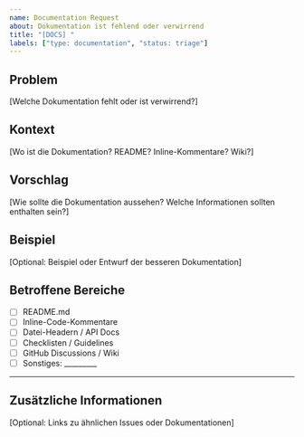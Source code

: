 ```yaml
---
name: Documentation Request
about: Dokumentation ist fehlend oder verwirrend
title: "[DOCS] "
labels: ["type: documentation", "status: triage"]
---
```


## Problem

[Welche Dokumentation fehlt oder ist verwirrend?]

## Kontext

[Wo ist die Dokumentation? README? Inline-Kommentare? Wiki?]

## Vorschlag

[Wie sollte die Dokumentation aussehen? Welche Informationen sollten enthalten sein?]

## Beispiel

[Optional: Beispiel oder Entwurf der besseren Dokumentation]

## Betroffene Bereiche

- [ ] README.md
- [ ] Inline-Code-Kommentare
- [ ] Datei-Headern / API Docs
- [ ] Checklisten / Guidelines
- [ ] GitHub Discussions / Wiki
- [ ] Sonstiges: _________

---

## Zusätzliche Informationen

[Optional: Links zu ähnlichen Issues oder Dokumentationen]
